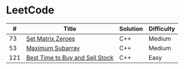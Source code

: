 
LeetCode
========

| # | Title | Solution | Difficulty |
|---| ----- | -------- | ---------- |
|73|[Set Matrix Zeroes](https://leetcode.com/problems/set-matrix-zeroes/)  | C++ | Medium
|53|[ Maximum Subarray](https://leetcode.com/problems/maximum-subarray/)|C++ | Medium
|121|[Best Time to Buy and Sell Stock](https://leetcode.com/problems/best-time-to-buy-and-sell-stock/) | C++ | Easy
